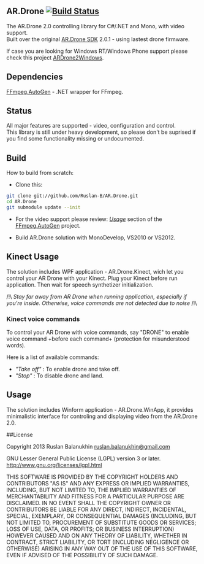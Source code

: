 ## AR.Drone [![Build Status](https://travis-ci.org/Ruslan-B/AR.Drone.png)](https://travis-ci.org/Ruslan-B/AR.Drone)

The AR.Drone 2.0 controlling library for C#/.NET and Mono, with video support.  
Built over the original [AR.Drone SDK](https://projects.ardrone.org) 2.0.1 - using lastest drone firmware.

If case you are looking for Windows RT/Windows Phone support please check this project [ARDrone2Windows](https://github.com/ARDrone2Windows/SDK).

## Dependencies

[FFmpeg.AutoGen](https://github.com/Ruslan-B/FFmpeg.AutoGen) - .NET wrapper for FFmpeg.  

## Status

All major features are supported - video, configuration and control.  
This library is still under heavy development, 
so please don't be suprised if you find some functionality missing or undocumented.  

## Build

How to build from scratch:  
- Clone this:

```bash
git clone git://github.com/Ruslan-B/AR.Drone.git   
cd AR.Drone   
git submodule update --init   
```  

- For the video support please review: *[Usage](https://github.com/Ruslan-B/FFmpeg.AutoGen#Usage)* section of the [FFmpeg.AutoGen](https://github.com/Ruslan-B/FFmpeg.AutoGen) project.

- Build AR.Drone solution with MonoDevelop, VS2010 or VS2012.

## Kinect Usage

The solution includes WPF application - AR.Drone.Kinect, wich let you control your AR Drone with your Kinect.
Plug your Kinect before run application. Then wait for speech synthetizer initialization.

/!\ *Stay far away from AR Drone when running application, especially if you're inside. Otherwise, voice commands are not detected due to noise* /!\

### Kinect voice commands

To control your AR Drone with voice commands, say "DRONE" to enable voice command +before each command+ (protection for misunderstood words).

Here is a list of available commands:
- *"Take off"* : To enable drone and take off.
- *"Stop"* : To disable drone and land.


## Usage

The solution includes Winform application - AR.Drone.WinApp, it provides minimalistic interface 
for controling and displaying video from the AR.Drone 2.0.

##License

Copyright 2013 Ruslan Balanukhin ruslan.balanukhin@gmail.com

GNU Lesser General Public License (LGPL) version 3 or later.  
http://www.gnu.org/licenses/lgpl.html

THIS SOFTWARE IS PROVIDED BY THE COPYRIGHT HOLDERS AND CONTRIBUTORS
"AS IS" AND ANY EXPRESS OR IMPLIED WARRANTIES, INCLUDING, BUT NOT
LIMITED TO, THE IMPLIED WARRANTIES OF MERCHANTABILITY AND FITNESS FOR
A PARTICULAR PURPOSE ARE DISCLAIMED. IN NO EVENT SHALL THE COPYRIGHT
OWNER OR CONTRIBUTORS BE LIABLE FOR ANY DIRECT, INDIRECT, INCIDENTAL,
SPECIAL, EXEMPLARY, OR CONSEQUENTIAL DAMAGES (INCLUDING, BUT NOT
LIMITED TO, PROCUREMENT OF SUBSTITUTE GOODS OR SERVICES; LOSS OF USE,
DATA, OR PROFITS; OR BUSINESS INTERRUPTION) HOWEVER CAUSED AND ON ANY
THEORY OF LIABILITY, WHETHER IN CONTRACT, STRICT LIABILITY, OR TORT
(INCLUDING NEGLIGENCE OR OTHERWISE) ARISING IN ANY WAY OUT OF THE USE
OF THIS SOFTWARE, EVEN IF ADVISED OF THE POSSIBILITY OF SUCH DAMAGE.
